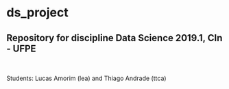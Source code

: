 <h1> ds_project </h1>
<h2> Repository for discipline Data Science 2019.1, CIn - UFPE </h2>

</br>
<p> Students: Lucas Amorim (lea) and Thiago Andrade (ttca) </p>
